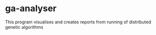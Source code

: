 # ga-analyser
This program visualises and creates reports from running of distributed genetic algorithms
